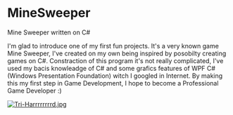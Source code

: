 # MineSweeper
Mine Sweeper written on C#

  I'm glad to introduce one of my first fun projects. 
  It's a very known game Mine Sweeper, I've created on my own being inspired by posobilty creating games on C#. 
Constraction of this program it's not really complicated, I've used my bacis knowleadge of C# and some grafics
features of WPF C#(Windows Presentation Foundation) witch I googled in Internet. 
   By making this my first step in Game Development, I hope to become a Professional Game Developer :) 
      




[![Tri-Harrrrrrrrd.jpg](https://i.postimg.cc/SRG8g839/Tri-Harrrrrrrrd.jpg)](https://postimg.cc/Wqhh3D2p)     